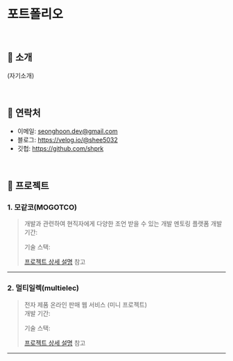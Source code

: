 # 포트폴리오

<br>

## 📌 소개
(자기소개)

<br>

## 📌 연락처
- 이메일: seonghoon.dev@gmail.com
- 블로그: https://velog.io/@shee5032
- 깃헙: https://github.com/shprk

<br>

## 📌 프로젝트

### 1. 모같코(MOGOTCO)
>개발과 관련하여 현직자에게 다양한 조언 받을 수 있는 개발 멘토링 플랫폼
>개발 기간:  
>  
>기술 스택:  
>  
>  
>  
>[프로젝트 상세 설명](https://github.com/finalTeam3/mogotco) 참고

---

### 2. 멀티일렉(multielec)
>전자 제품 온라인 판매 웹 서비스 (미니 프로젝트)  
>개발 기간:
>  
>기술 스택:  
>
>
>  
>[프로젝트 상세 설명](https://github.com/Integerous/goQuality) 참고

---





